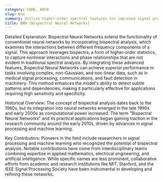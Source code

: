 ```yaml
---
category: CORE, ARCH
slug: bnn
summary: Utilize higher-order spectral features for improved signal processing and pattern recognition tasks, enhancing traditional neural network capabilities.
title: BNN (Bispectral Neural Networks)
---
```


Detailed Explanation:
Bispectral Neural Networks extend the functionality of conventional neural networks by incorporating bispectral analysis, which examines the interactions between different frequency components of a signal. This approach leverages bispectra, a form of higher-order statistics, to capture nonlinear interactions and phase relationships that are not evident in traditional spectral analysis. By integrating these advanced features, Bispectral Neural Networks can achieve superior performance in tasks involving complex, non-Gaussian, and non-linear data, such as in medical signal processing, communications, and fault detection in machinery. This method enhances the model's ability to detect subtle patterns and dependencies, making it particularly effective for applications requiring high sensitivity and specificity.

Historical Overview:
The concept of bispectral analysis dates back to the 1960s, but its integration into neural networks emerged in the late 1990s and early 2000s as computational power increased. The term "Bispectral Neural Networks" and its practical applications began gaining traction in the research community around the early 2010s, driven by advances in signal processing and machine learning.

Key Contributors:
Pioneers in the field include researchers in signal processing and machine learning who recognized the potential of bispectral analysis. Notable contributions have come from interdisciplinary teams combining expertise in applied mathematics, electrical engineering, and artificial intelligence. While specific names are less prominent, collaborative efforts from academic and research institutions like MIT, Stanford, and the IEEE Signal Processing Society have been instrumental in developing and refining these networks.